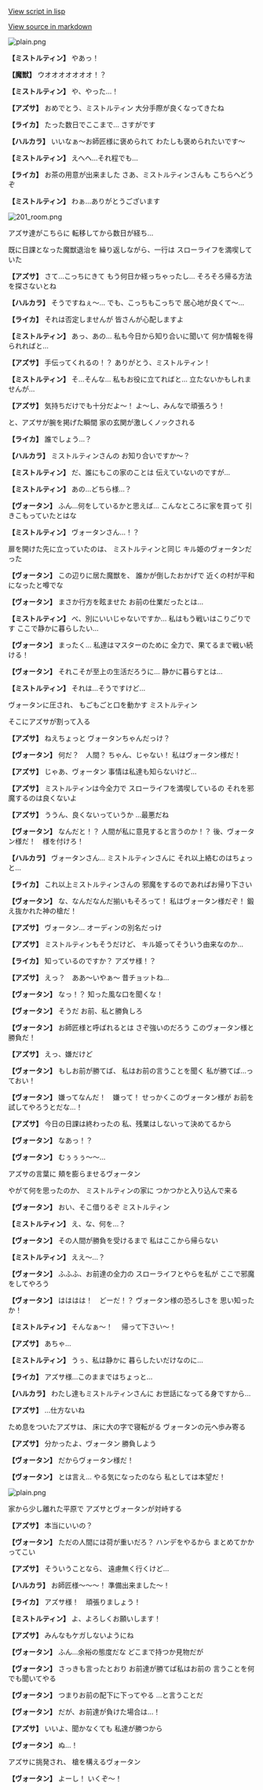[View script in lisp](../scripts/202250031.txt)

[View source in markdown](202250031.md)

![plain.png](../images/backgrounds/plain.png)

**【ミストルティン】**
やあっ！

**【魔獣】**
ウオオオオオオオ！？

**【ミストルティン】**
や、やった…！

**【アズサ】**
おめでとう、ミストルティン
大分手際が良くなってきたね

**【ライカ】**
たった数日でここまで…
さすがです

**【ハルカラ】**
いいなぁ～お師匠様に褒められて
わたしも褒められたいです～

**【ミストルティン】**
えへへ…それ程でも…

**【ライカ】**
お茶の用意が出来ました
さあ、ミストルティンさんも
こちらへどうぞ

**【ミストルティン】**
わぁ…ありがとうございます

![201_room.png](../images/backgrounds/201_room.png)

アズサ達がこちらに
転移してから数日が経ち…

既に日課となった魔獣退治を
繰り返しながら、一行は
スローライフを満喫していた

**【アズサ】**
さて…こっちにきて
もう何日か経っちゃったし…
そろそろ帰る方法を探さないとね

**【ハルカラ】**
そうですねぇ～…
でも、こっちもこっちで
居心地が良くて～…

**【ライカ】**
それは否定しませんが
皆さんが心配しますよ

**【ミストルティン】**
あっ、あの…
私も今日から知り合いに聞いて
何か情報を得られればと…

**【アズサ】**
手伝ってくれるの！？
ありがとう、ミストルティン！

**【ミストルティン】**
そ…そんな…
私もお役に立てればと…
立たないかもしれませんが…

**【アズサ】**
気持ちだけでも十分だよ～！
よ～し、みんなで頑張ろう！

と、アズサが腕を掲げた瞬間
家の玄関が激しくノックされる

**【ライカ】**
誰でしょう…？

**【ハルカラ】**
ミストルティンさんの
お知り合いですか～？

**【ミストルティン】**
だ、誰にもこの家のことは
伝えていないのですが…

**【ミストルティン】**
あの…どちら様…？

**【ヴォータン】**
ふん…何をしているかと思えば…
こんなところに家を買って
引きこもっていたとはな

**【ミストルティン】**
ヴォータンさん…！？

扉を開けた先に立っていたのは、
ミストルティンと同じ
キル姫のヴォータンだった

**【ヴォータン】**
この辺りに居た魔獣を、
誰かが倒したおかげで
近くの村が平和になったと噂でな

**【ヴォータン】**
まさか行方を眩ませた
お前の仕業だったとは…

**【ミストルティン】**
べ、別にいいじゃないですか…
私はもう戦いはこりごりです
ここで静かに暮らしたい…

**【ヴォータン】**
まったく…
私達はマスターのために
全力で、果てるまで戦い続ける！

**【ヴォータン】**
それこそが至上の生活だろうに…
静かに暮らすとは…

**【ミストルティン】**
それは…そうですけど…

ヴォータンに圧され、
もごもごと口を動かす
ミストルティン

そこにアズサが割って入る

**【アズサ】**
ねえちょっと
ヴォータンちゃんだっけ？

**【ヴォータン】**
何だ？　人間？
ちゃん、じゃない！
私はヴォータン様だ！

**【アズサ】**
じゃあ、ヴォータン
事情は私達も知らないけど…

**【アズサ】**
ミストルティンは今全力で
スローライフを満喫しているの
それを邪魔するのは良くないよ

**【アズサ】**
ううん、良くないっていうか
…最悪だね

**【ヴォータン】**
なんだと！？
人間が私に意見すると言うのか！？
後、ヴォータン様だ！　様を付けろ！

**【ハルカラ】**
ヴォータンさん…
ミストルティンさんに
それ以上絡むのはちょっと…

**【ライカ】**
これ以上ミストルティンさんの
邪魔をするのであればお帰り下さい

**【ヴォータン】**
な、なんだなんだ揃いもそろって！
私はヴォータン様だぞ！
鍛え抜かれた神の槍だ！

**【アズサ】**
ヴォータン…
オーディンの別名だっけ

**【アズサ】**
ミストルティンもそうだけど、
キル姫ってそういう由来なのか…

**【ライカ】**
知っているのですか？
アズサ様！？

**【アズサ】**
えっ？　ああ～いやぁ～
昔チョットね…

**【ヴォータン】**
なっ！？
知った風な口を聞くな！

**【ヴォータン】**
そうだ
お前、私と勝負しろ

**【ヴォータン】**
お師匠様と呼ばれるとは
さぞ強いのだろう
このヴォータン様と勝負だ！

**【アズサ】**
えっ、嫌だけど

**【ヴォータン】**
もしお前が勝てば、
私はお前の言うことを聞く
私が勝てば…っておい！

**【ヴォータン】**
嫌ってなんだ！　嫌って！
せっかくこのヴォータン様が
お前を試してやろうとだな…！

**【アズサ】**
今日の日課は終わったの
私、残業はしないって決めてるから

**【ヴォータン】**
なあっ！？

**【ヴォータン】**
むぅぅぅ～～…

アズサの言葉に
頬を膨らませるヴォータン

やがて何を思ったのか、
ミストルティンの家に
つかつかと入り込んで来る

**【ヴォータン】**
おい、そこ借りるぞ
ミストルティン

**【ミストルティン】**
え、な、何を…？

**【ヴォータン】**
その人間が勝負を受けるまで
私はここから帰らない

**【ミストルティン】**
ええ～…？

**【ヴォータン】**
ふふふ、お前達の全力の
スローライフとやらを私が
ここで邪魔をしてやろう

**【ヴォータン】**
はははは！　どーだ！？
ヴォータン様の恐ろしさを
思い知ったか！

**【ミストルティン】**
そんなぁ～！　
帰って下さい～！

**【アズサ】**
あちゃ…

**【ミストルティン】**
うぅ、私は静かに
暮らしたいだけなのに…

**【ライカ】**
アズサ様…このままではちょっと…

**【ハルカラ】**
わたし達もミストルティンさんに
お世話になってる身ですから…

**【アズサ】**
…仕方ないね

ため息をついたアズサは、
床に大の字で寝転がる
ヴォータンの元へ歩み寄る

**【アズサ】**
分かったよ、ヴォータン
勝負しよう

**【ヴォータン】**
だからヴォータン様だ！

**【ヴォータン】**
とは言え…
やる気になったのなら
私としては本望だ！

![plain.png](../images/backgrounds/plain.png)

家から少し離れた平原で
アズサとヴォータンが対峙する

**【アズサ】**
本当にいいの？

**【ヴォータン】**
ただの人間には荷が重いだろ？
ハンデをやるから
まとめてかかってこい

**【アズサ】**
そういうことなら、
遠慮無く行くけど…

**【ハルカラ】**
お師匠様～～～！
準備出来ました～！

**【ライカ】**
アズサ様！　頑張りましょう！

**【ミストルティン】**
よ、よろしくお願いします！

**【アズサ】**
みんなもケガしないようにね

**【ヴォータン】**
ふん…余裕の態度だな
どこまで持つか見物だが

**【ヴォータン】**
さっきも言ったとおり
お前達が勝てば私はお前の
言うことを何でも聞いてやる

**【ヴォータン】**
つまりお前の配下に下ってやる
…と言うことだ

**【ヴォータン】**
だが、お前達が負けた場合は…！

**【アズサ】**
いいよ、聞かなくても
私達が勝つから

**【ヴォータン】**
ぬ…！

アズサに挑発され、
槍を構えるヴォータン

**【ヴォータン】**
よーし！
いくぞ～！
